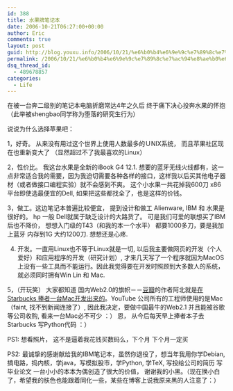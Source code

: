 ```yaml
---
id: 388
title: 水果牌笔记本
date: 2006-10-21T06:27:00+00:00
author: Eric
comments: true
layout: post
guid: http://blog.youxu.info/2006/10/21/%e6%b0%b4%e6%9e%9c%e7%89%8c%e7%ac%94%e8%ae%b0%e6%9c%ac/
permalink: /2006/10/21/%e6%b0%b4%e6%9e%9c%e7%89%8c%e7%ac%94%e8%ae%b0%e6%9c%ac/
dsq_thread_id:
  - 489678857
categories:
  - Life
---
```

在被一台奔二级别的笔记本电脑折磨常达4年之久后 终于痛下决心投奔水果的怀抱 （此举被shengbao同学称为堕落的研究生行为）
  
说说为什么选择苹果吧：
  
1，好奇。 从来没有用过这个世界上使用人数最多的ＵNIX系统， 而且苹果社区现在也重新变大了 （显然超过不了我最喜欢的Linux）
  
2，性价比。 我这台水果是全新的iBook G4 12.1. 想要的蓝牙无线火线都有，这一点非常适合我的需要，因为我迫切需要各种各样的接口，这样我以后买其他电子器材（或者做接口编程实验）就不会感到不爽。 这个小水果一共花掉我600刀 x86平台即使选最便宜的Dell, 如果把这些都找全了，也是这样的价钱。
  
3，做工。这边笔记本普遍比较便宜， 提到设计和做工 Alienware, IBM 和 水果是很好的。 hp 一般 Dell就属于缺乏设计的大路货了。 可是我们可爱的联想买了IBM后也不降价， 想想入门级的T43（和我的本一个水平） 都要1000多刀，要是我加上蓝牙 内存到1G 大约1200刀. 想想还是心疼.
  
4. 开发。一直用Linux也不等于Linux就是一切, 以后我主要做网页的开发（个人爱好）和应用程序的开发（研究计划）, 才来几天写了一个程序就因为MacOS上没有一些工具而不能运行。因此我觉得要在开发时照顾到大多数人的系统， 就必须同时拥有Win Lin 和 Mac.
  
5，（开玩笑） 大家都知道 国内Web2.0的旗帜－－[豆瓣](http://www.douban.com)的作者阿北就是[在Starbucks 捧者一台Mac开发出来的](http://info.china.alibaba.com/news/detail/v5003000-d5735178.html)。YouTube 公司所有的工程师使用的是Mac（faint, 找不到新闻连接了）, 因此我决定，要做中国最牛的Web2.1 并且能被谷歌等公司收购, 看来一台Mac必不可少 ：） 恩， 从今后每天早上捧者本子去Starbucks 写Python代码 ：）

PS1: 想看照片， 这不是逼着我花钱买数码么，下个月 下个月一定买
  
PS2: 最诚挚的感谢献给我的IBM笔记本，虽然你退役了，想当年我用你学Debian,搞电路，捣内核，学java，写模拟股市，学Python, 学TeX, 写投给公司的简历 写毕业论文 一台小小的本本为偶创造了很大的价值， 谢谢我的小黑。（现在换小白了，希望我的肤色也能跟着同化一些，某些在博客上说我原来黑的人注意了：）